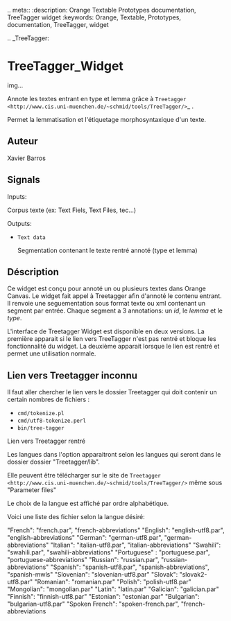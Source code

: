 .. meta::
   :description: Orange Textable Prototypes documentation, TreeTagger 
                 widget
   :keywords: Orange, Textable, Prototypes, documentation, TreeTagger,
              widget

.. _TreeTagger:

TreeTagger_Widget
=================

img...

Annote les textes entrant en type et lemma grâce à `Treetagger 
<http://www.cis.uni-muenchen.de/~schmid/tools/TreeTagger/>`_ .

Permet la lemmatisation et l'étiquetage morphosyntaxique d'un texte.

Auteur
------

Xavier Barros

Signals
-------

Inputs: 

   Corpus texte (ex: Text Fiels, Text Files, tec...)

Outputs:

* ``Text data``

  Segmentation contenant le texte rentré annoté (type et lemma)

Déscription
-----------

Ce widget est conçu pour annoté un ou plusieurs textes dans Orange Canvas. 
Le widget fait appel à Treetagger afin d'annoté le contenu entrant.
Il renvoie une seguementation sous format texte ou xml contenant un segment par entrée.
Chaque segment a 3 annotations: un *id*, le *lemma* et le *type*.

L'interface de Treetagger Widget est disponible en deux versions.
La première apparait si le lien vers TreeTagger n'est pas rentré et bloque les fonctionnalité du widget.
La deuxième apparait lorsque le lien est rentré et permet une utilisation normale.

Lien vers Treetagger inconnu
----------------------------

Il faut aller chercher le lien vers le dossier Treetagger qui doit contenir un certain nombres de fichiers :

* ``cmd/tokenize.pl``
* ``cmd/utf8-tokenize.perl``
* ``bin/tree-tagger``


Lien vers Treetagger rentré


Les langues dans l'option apparaitront selon les langues qui seront dans le dossier dossier "Treetagger/lib".

Elle peuvent être télécharger sur le site de `Treetagger <http://www.cis.uni-muenchen.de/~schmid/tools/TreeTagger/>` même sous "Parameter files"

Le choix de la langue est affiché par ordre alphabétique.

Voici une liste des fichier selon la langue désiré:

"French": "french.par", "french-abbreviations"
"English": "english-utf8.par", "english-abbreviations"
"German": "german-utf8.par", "german-abbreviations"
"Italian": "italian-utf8.par", "italian-abbreviations"
"Swahili": "swahili.par", "swahili-abbreviations"
"Portuguese" : "portuguese.par", "portuguese-abbreviations"
"Russian": "russian.par", "russian-abbreviations"
"Spanish": "spanish-utf8.par", "spanish-abbreviations", "spanish-mwls"
"Slovenian": "slovenian-utf8.par"
"Slovak": "slovak2-utf8.par"
"Romanian": "romanian.par"
"Polish": "polish-utf8.par"
"Mongolian": "mongolian.par"
"Latin": "latin.par"
"Galician": "galician.par"
"Finnish": "finnish-utf8.par"
"Estonian": "estonian.par"
"Bulgarian": "bulgarian-utf8.par"
"Spoken French": "spoken-french.par", "french-abbreviations


